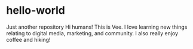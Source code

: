 # hello-world
Just another repository
Hi humans! This is Vee. I love learning new things relating to digital media, marketing, and community. I also really enjoy coffee and hiking!
